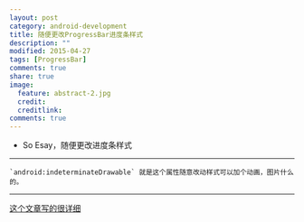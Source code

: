 ```yaml
---
layout: post
category: android-development
title: 随便更改ProgressBar进度条样式
description: ""
modified: 2015-04-27
tags: [ProgressBar]
comments: true
share: true
image:
  feature: abstract-2.jpg
  credit:
  creditlink:
comments: true
---
```


- So Esay，随便更改进度条样式

----------
    `android:indeterminateDrawable` 就是这个属性随意改动样式可以加个动画，图片什么的。

----------

[这个文章写的很详细](http://blog.csdn.net/hpu_zyh/article/details/45288151)
